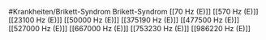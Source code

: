 #Krankheiten/Brikett-Syndrom
Brikett-Syndrom
[[70 Hz (E)]]
[[570 Hz (E)]]
[[23100 Hz (E)]]
[[50000 Hz (E)]]
[[375190 Hz (E)]]
[[477500 Hz (E)]]
[[527000 Hz (E)]]
[[667000 Hz (E)]]
[[753230 Hz (E)]]
[[986220 Hz (E)]]